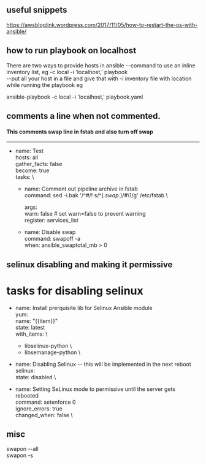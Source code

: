 ## useful snippets
https://awsbloglink.wordpress.com/2017/11/05/how-to-restart-the-os-with-ansible/

## how to run playbook on localhost
There are two ways to provide hosts in ansible
--command to use an inline inventory list, eg -c local -i 'localhost,' playbook \
--put all your host in a file and give that with -i inventory file with location while running the playbook
eg

ansible-playbook -c local -i 'localhost,' playbook.yaml

## comments a line when not commented. 
#### This comments swap line in fstab and also turn off swap 
---
- name: Test \
  hosts: all \
  gather_facts: false \
  become: true \
  tasks: \
    - name: Comment out pipeline archive in fstab \
      command: sed -i.bak '/^#/! s/^\(.*swap.*\)/#\1/g' /etc/fstab \

      args: \
        warn: false # set warn=false to prevent warning \
      register: services_list

    - name: Disable swap \
      command: swapoff -a \
      when: ansible_swaptotal_mb > 0

## selinux disabling and making it permissive 
# tasks for disabling selinux
- name: Install prerquisite lib for Selinux Ansible module \
  yum: \
    name: "{{item}}" \
    state: latest \
  with_items: \
    - libselinux-python \
    - libsemanage-python \

- name: Disabling Selinux -- this will be implemented in the next reboot \
  selinux: \
    state: disabled \

- name: Setting  SeLinux mode to permissive until the server gets rebooted  \
  command: setenforce 0 \
  ignore_errors: true \
  changed_when: false \


## misc
 swapon --all \
 swapon -s
 

